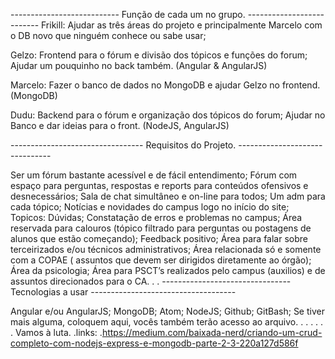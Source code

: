 --------------------------- Função de cada um no grupo. --------------------------
Frikill:
Ajudar as três áreas do projeto e principalmente Marcelo com o DB novo que ninguém conhece ou sabe usar;

Gelzo:
Frontend para o fórum e divisão dos tópicos e funções do forum;
Ajudar um pouquinho no back também.
(Angular & AngularJS)

Marcelo:
Fazer o banco de dados no MongoDB e ajudar Gelzo no frontend.
(MongoDB)

Dudu:
Backend para o fórum e organização dos tópicos do forum;
Ajudar no Banco e dar ideias para o front.
(NodeJS, AngularJS)



--------------------------------- Requisitos do Projeto. -------------------------------

Ser um fórum bastante acessível e de fácil entendimento;
Fórum com espaço para perguntas, respostas e reports para conteúdos ofensivos e desnecessários;
Sala de chat simultâneo e on-line para todos;
Um adm para cada tópico;
Notícias e novidades do campus logo no início do site;
Topicos:
Dúvidas;
Constatação de erros e problemas no campus;
Área reservada para calouros (tópico filtrado para perguntas ou postagens de alunos que estão começando);
Feedback positivo;
Área para falar sobre terceirizados e/ou técnicos administrativos;
Área relacionada só e somente com a COPAE ( assuntos que devem ser dirigidos diretamente ao órgão);
Área da psicologia;
Área para PSCT’s realizados pelo campus (auxilios) e de assuntos direcionados para o CA.
.
.
-------------------------------- Tecnologias a usar ------------------------------------

Angular e/ou AngularJS;
MongoDB;
Atom;
NodeJS;
Github;
GitBash;
Se tiver mais alguma, coloquem aqui, vocês também terão acesso ao arquivo.
.
.
.
.
.
.
Vamos à luta.
.links:
.https://medium.com/baixada-nerd/criando-um-crud-completo-com-nodejs-express-e-mongodb-parte-2-3-220a127d586f
